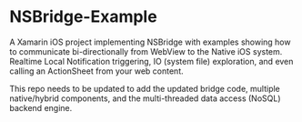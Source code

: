 NSBridge-Example
================

A Xamarin iOS project implementing NSBridge with examples showing how to communicate bi-directionally from WebView to the Native iOS system.  Realtime Local Notification triggering, IO (system file) exploration, and even calling an ActionSheet from your web content.

This repo needs to be updated to add the updated bridge code, multiple native/hybrid components, and the multi-threaded data access (NoSQL) backend engine.
